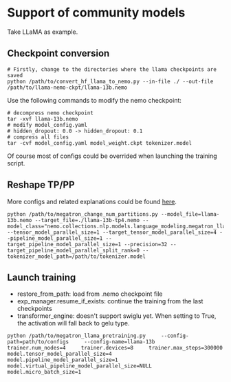 **Support of community models**
===============
Take LLaMA as example.

Checkpoint conversion
---------------


```
# Firstly, change to the directories where the llama checkpoints are saved
python /path/to/convert_hf_llama_to_nemo.py --in-file ./ --out-file /path/to/llama-nemo-ckpt/llama-13b.nemo
```
Use the following commands to modify the nemo checkpoint:

```
# decompress nemo checkpoint
tar -xvf llama-13b.nemo
# modify model_config.yaml
# hidden_dropout: 0.0 -> hidden_dropout: 0.1
# compress all files
tar -cvf model_config.yaml model_weight.ckpt tokenizer.model
```
Of course most of configs could be overrided when launching the training script.

Reshape TP/PP
---------------
More configs and related explanations could be found [here](https://github.com/lhb8125/nemo-for-vivo/blob/support_llama/examples/nlp/language_modeling/megatron_change_num_partitions.py#L38).

```
python /path/to/megatron_change_num_partitions.py --model_file=llama-13b.nemo --target_file=./llama-13b-tp4.nemo --model_class="nemo.collections.nlp.models.language_modeling.megatron_llama_model.MegatronLLAMAModel" --tensor_model_parallel_size=1 --target_tensor_model_parallel_size=4 --pipeline_model_parallel_size=1 --target_pipeline_model_parallel_size=1 --precision=32 --target_pipeline_model_parallel_split_rank=0 --tokenizer_model_path=/path/to/tokenizer.model
```

Launch training
---------------
* restore_from_path: load from .nemo checkpoint file
* exp_manager.resume_if_exists: continue the training from the last checkpoints
* transformer_engine: doesn't support swiglu yet. When setting to True, the activation will fall back to gelu type.

```
python /path/to/megatron_llama_pretraining.py     --config-path=path/to/configs     --config-name=llama-13b    trainer.num_nodes=4     trainer.devices=8     trainer.max_steps=300000     model.tensor_model_parallel_size=4     model.pipeline_model_parallel_size=1     model.virtual_pipeline_model_parallel_size=NULL     model.micro_batch_size=1
```
